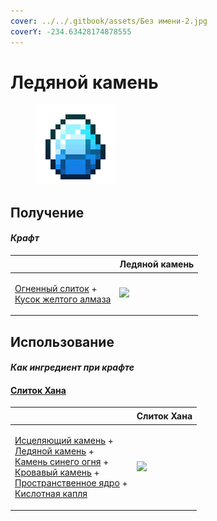 ```yaml
---
cover: ../../.gitbook/assets/Без имени-2.jpg
coverY: -234.63428174878555
---
```


# Ледяной камень

<figure><img src="../../.gitbook/assets/ice_stone_128.png" alt=""><figcaption></figcaption></figure>

## Получение

#### _Крафт_

| ㅤ                                                                                                                     | Ледяной камень                            |
| --------------------------------------------------------------------------------------------------------------------- | ----------------------------------------- |
| <p><a href="fireite_ingot.md">Огненный слиток</a> +<br><a href="yellow_diamond_chunk.md">Кусок желтого алмаза</a></p> | ![](../../.gitbook/assets/ice\_stone.png) |

## Использование

#### _Как ингредиент при крафте_

#### [Слиток Хана](red\_aurum\_ingot.md)

| ㅤ                                                                                                                                                                                                                                                                                                                   | Слиток Хана                                      |
| ------------------------------------------------------------------------------------------------------------------------------------------------------------------------------------------------------------------------------------------------------------------------------------------------------------------- | ------------------------------------------------ |
| <p><a href="healing_stone.md">Исцеляющий камень</a> +<br><a href="ice_stone.md">Ледяной камень</a> +<br><a href="bluefire_stone.md">Камень синего огня</a> +<br><a href="bloodgem.md">Кровавый камень</a> +<br><a href="spawner_seeker.md">Пространственное ядро</a> +<br><a href="acid.md">Кислотная капля</a></p> | ![](../../.gitbook/assets/red\_aurum\_ingot.png) |
